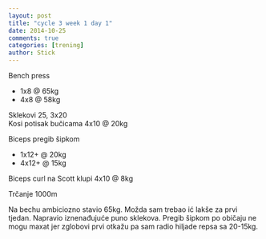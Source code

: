 ```yaml
---
layout: post
title: "cycle 3 week 1 day 1"
date: 2014-10-25
comments: true
categories: [trening]
author: Stick
---
```


Bench press  
- 1x8 @ 65kg  
- 4x8 @ 58kg   

Sklekovi 25, 3x20    
Kosi potisak bučicama 4x10 @ 20kg  

Biceps pregib šipkom  
- 1x12+ @ 20kg      
- 4x12+ @ 15kg  

Biceps curl na Scott klupi 4x10 @ 8kg  

Trčanje 1000m  

Na bechu ambiciozno stavio 65kg. Možda sam trebao ić lakše za prvi tjedan. Napravio iznenađujuće puno sklekova. Pregib šipkom po običaju ne mogu maxat jer zglobovi prvi otkažu pa sam radio hiljade repsa sa 20-15kg.  
